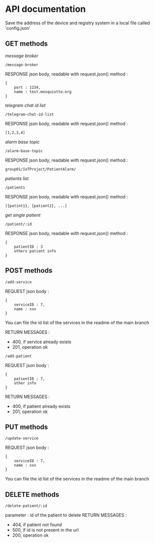 # API documentation
Save the address of the device and registry system in a local file called 'config.json'

## GET methods

*message broker*

`/message-broker`

RESPONSE json body, readable with request.json() method :
```
{
    port : 1234,
    name : test.mosquiotto.org
}
```

*telegram chat id list*

`/telegram-chat-id-list`

RESPONSE json body, readable with request.json() method :
```
[1,2,3,4]
```

*alarm base topic*

`/alarm-base-topic`

RESPONSE json body, readable with request.json() method :
```
group01/IoTProject/PatientAlarm/
```

*patients list*

`/patients`

RESPONSE json body, readable with request.json() method :
```
[{patint1}, {patient2}, ...]
```

*get single patient*

`/patient/:id`

RESPONSE json body, readable with request.json() method :
```
{
    patientID : 3
    others patient info
}
```

## POST methods

`/add-service`

REQUEST json body :
```
{
    serviceID : 7,
    name : xxx
}
```

You can file the id list of the services in the readme of the main branch

RETURN MESSAGES : 
- 400, if service already exists
- 201, operation ok


`/add-patient`

REQUEST json body :
```
{
    patientID : 7,
    other info
}
```
RETURN MESSAGES : 
- 400, if patient already exists
- 201, operation ok





## PUT methods


`/update-service`

REQUEST json body :
```
{
    serviceID : 7,
    name : xxx
}
```

You can file the id list of the services in the readme of the main branch

## DELETE methods


`/delete-patient/:id`

parameter : id of the patient to delete
RETURN MESSAGES : 
- 404, if patient not found
- 500, if id is not present in the url
- 200, operation ok




